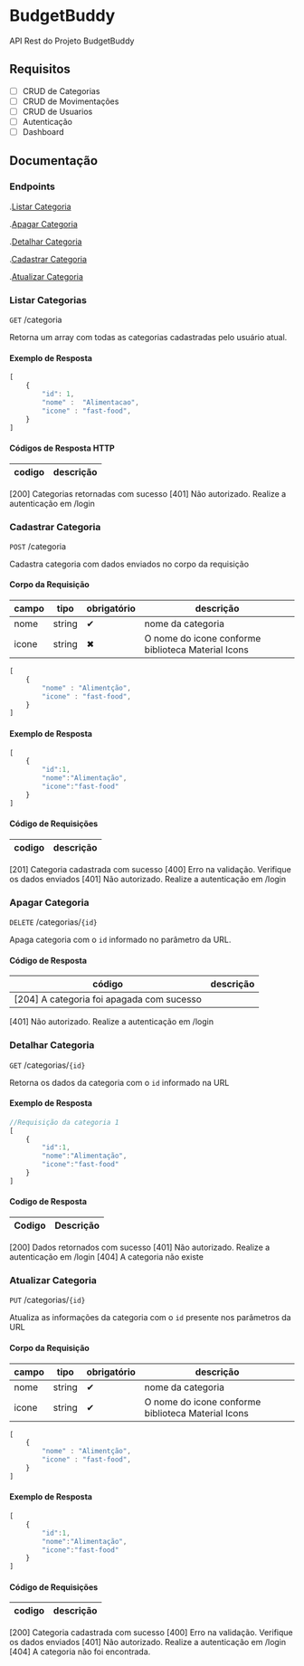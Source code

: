 # BudgetBuddy
API Rest do Projeto BudgetBuddy

## Requisitos
- [ ] CRUD de Categorias
- [ ] CRUD de Movimentações
- [ ] CRUD de Usuarios
- [ ] Autenticação
- [ ] Dashboard

## Documentação

### Endpoints


.[Listar Categoria](#listar-categorias)  

.[Apagar Categoria](#apagar-categoria)  

.[Detalhar  Categoria](#detalhar-categoria)

.[Cadastrar  Categoria](#cadastrar-categoria)

.[Atualizar Categoria](#atualizar-categoria)


### Listar Categorias
`GET`  /categoria

Retorna um array com todas as categorias cadastradas pelo usuário atual.

#### Exemplo de Resposta

```js
[
    {
        "id": 1,
        "nome" :  "Alimentacao",
        "icone" : "fast-food",
    }
]
```

#### Códigos de Resposta  HTTP
 
|codigo|descrição|
|--- | --- |
[200] Categorias retornadas com sucesso
[401]  Não autorizado. Realize a autenticação em /login

### Cadastrar Categoria
`POST` /categoria

Cadastra categoria com dados enviados no corpo da requisição

#### Corpo da Requisição

|campo | tipo | obrigatório| descrição
|------|------|------------|-----------
|nome|string|✔| nome da categoria
|icone|string|✖| O nome do icone conforme biblioteca Material Icons

```js
[
    {
        "nome" : "Alimentção",
        "icone" : "fast-food",
    }
]
```

#### Exemplo de Resposta
```js
[
    {
        "id":1,
        "nome":"Alimentação",
        "icone":"fast-food"
    }
]
```

#### Código de Requisições

| codigo | descrição |
|--------|-----------|
[201] Categoria cadastrada com sucesso
[400] Erro na validação. Verifique os dados enviados
[401]  Não autorizado. Realize a autenticação em /login

### Apagar Categoria
`DELETE`  /categorias/`{id}`

Apaga categoria com o `id` informado no parâmetro da URL.

#### Código de Resposta 
|código|descrição|
|-----|----------|
[204] A categoria foi apagada com sucesso|
[401] Não autorizado. Realize a autenticação em /login

### Detalhar Categoria
`GET`  /categorias/`{id}`

Retorna os dados da categoria com o `id` informado na URL

#### Exemplo de Resposta
```js
//Requisição da categoria 1
[
    {
        "id":1,
        "nome":"Alimentação",
        "icone":"fast-food"
    }
]
```

#### Codigo de Resposta
|Codigo|Descrição|
|------|----------|
[200] Dados retornados com sucesso
[401]  Não autorizado. Realize a autenticação em /login
[404] A categoria não existe

### Atualizar Categoria
`PUT` /categorias/`{id}`

Atualiza as informações da categoria com o `id` presente nos parâmetros da URL

#### Corpo da Requisição

|campo | tipo | obrigatório| descrição
|------|------|------------|-----------
|nome|string|✔| nome da categoria
|icone|string|✔| O nome do icone conforme biblioteca Material Icons

```js
[
    {
        "nome" : "Alimentção",
        "icone" : "fast-food",
    }
]
```

#### Exemplo de Resposta
```js
[
    {
        "id":1,
        "nome":"Alimentação",
        "icone":"fast-food"
    }
]
```
#### Código de Requisições

| codigo | descrição |
|--------|-----------|
[200] Categoria cadastrada com sucesso
[400] Erro na validação. Verifique os dados enviados
[401]  Não autorizado. Realize a autenticação em /login
[404]  A categoria não foi encontrada.